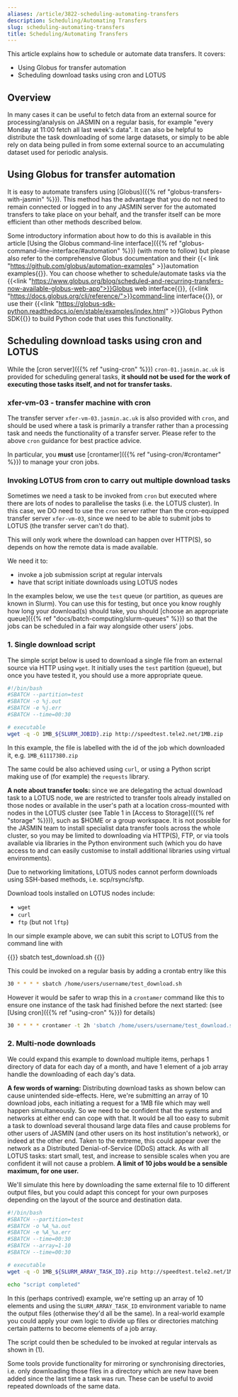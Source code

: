 ```yaml
---
aliases: /article/3822-scheduling-automating-transfers
description: Scheduling/Automating Transfers
slug: scheduling-automating-transfers
title: Scheduling/Automating Transfers
---
```


This article explains how to schedule or automate data transfers. It covers:

- Using Globus for transfer automation
- Scheduling download tasks using cron and LOTUS

## Overview

In many cases it can be useful to fetch data from an external source for
processing/analysis on JASMIN on a regular basis, for example "every Monday at
11:00 fetch all last week's data". It can also be helpful to distribute the
task downloading of some large datasets, or simply to be able rely on data
being pulled in from some external source to an accumulating dataset used for
periodic analysis.

## Using Globus for transfer automation

It is easy to automate transfers using [Globus]({{% ref "globus-transfers-with-jasmin" %}}). This method has the advantage that you
do not need to remain connected or logged in to any JASMIN server for the automated transfers
to take place on your behalf, and the transfer itself can be more efficient than other methods described below.

Some introductory information about how to do this is available in this article
[Using the Globus command-line interface]({{% ref "globus-command-line-interface/#automation" %}})
(with more to follow)
but please also refer to the comprehensive Globus documentation and their
{{< link "https://github.com/globus/automation-examples" >}}automation examples{{</link>}}. You can choose whether
to schedule/automate tasks via the {{<link "https://www.globus.org/blog/scheduled-and-recurring-transfers-now-available-globus-web-app">}}Globus web interface{{</link>}}, {{<link "https://docs.globus.org/cli/reference/">}}command-line interface{{</link>}}, or use their {{<link "https://globus-sdk-python.readthedocs.io/en/stable/examples/index.html" >}}Globus Python SDK{{</link>}} to build Python code that uses this functionality.

## Scheduling download tasks using cron and LOTUS

While the [cron server]({{% ref "using-cron" %}}) `cron-01.jasmin.ac.uk` is provided for scheduling
general tasks, **it should not be used for the work of executing those tasks itself, and not for transfer tasks.**

### xfer-vm-03 - transfer machine with cron

The transfer server `xfer-vm-03.jasmin.ac.uk` is also provided with `cron`, and should be used where
a task is primarily a transfer rather than a processing task and needs the functionality
of a transfer server.
Please refer to the above `cron` guidance for best practice advice.

In particular, you **must** use [crontamer]({{% ref "using-cron/#crontamer" %}}) to manage your cron jobs.

### Invoking LOTUS from cron to carry out multiple download tasks

Sometimes we need a task to be invoked from `cron` but executed where there
are lots of nodes to parallelise the tasks (i.e. the LOTUS cluster). In this case, we DO need to use the `cron`
server rather than the cron-equipped transfer server `xfer-vm-03`, since we need to be able to submit jobs to LOTUS 
(the transfer server can't do that).

This will only work where the download can happen over HTTP(S), so depends on how the remote data is made available.

We need it to:

- invoke a job submission script at regular intervals
- have that script initiate downloads using LOTUS nodes

In the examples below, we use the `test` queue (or partition, as queues are
known in Slurm). You can use this for testing, but once you know roughly how
long your download(s) should take, you should
[choose an appropriate queue]({{% ref "docs/batch-computing/slurm-queues" %}}) so that the jobs can be scheduled in a fair
way alongside other users' jobs.

### 1\. Single download script

The simple script below is used to download a single file from an external
source via HTTP using `wget`. It initially uses the `test` partition (queue), but
once you have tested it, you should use a more appropriate queue.

```bash
#!/bin/bash 
#SBATCH --partition=test
#SBATCH -o %j.out 
#SBATCH -e %j.err
#SBATCH --time=00:30

# executable 
wget -q -O 1MB_${SLURM_JOBID}.zip http://speedtest.tele2.net/1MB.zip
```  

In this example, the file is labelled with the id of the job which downloaded
it, e.g. `1MB_61117380.zip`

The same could be also achieved using `curl`, or using a Python script making
use of (for example) the `requests` library.

**A note about transfer tools:** since we are delegating the actual download
task to a LOTUS node, we are restricted to transfer tools already installed on
those nodes or available in the user's path at a location cross-mounted with
nodes in the LOTUS cluster (see Table 1 in [Access to Storage]({{% ref "storage" %}})), such as $HOME or a group workspace. It is not possible for
the JASMIN team to install specialist data transfer tools across the whole
cluster, so you may be limited to downloading via HTTP(S), FTP, or via tools
available via libraries in the Python environment such (which you do have
access to and can easily customise to install additional libraries using
virtual environments).

Due to networking limitations, LOTUS nodes cannot perform downloads using SSH-based methods, i.e. scp/rsync/sftp.

Download tools installed on LOTUS nodes include:

- `wget`
- `curl`
- `ftp` (but not `lftp`)

In our simple example above, we can subit this script to LOTUS from the
command line with

{{<command>}}
sbatch test_download.sh
{{</command>}}

This could be invoked on a regular basis by adding a crontab entry like this

```bash
30 * * * * sbatch /home/users/username/test_download.sh
```

However it would be safer to wrap this in a `crontamer` command like this to
ensure one instance of the task had finished before the next started: (see
[Using cron]({{% ref "using-cron" %}}) for details)

```bash
30 * * * * crontamer -t 2h 'sbatch /home/users/username/test_download.sh'
```

### 2\. Multi-node downloads

We could expand this example to download multiple items, perhaps 1 directory
of data for each day of a month, and have 1 element of a job array handle the
downloading of each day's data.

**A few words of warning:** Distributing download tasks as shown below can
cause unintended side-effects. Here, we're submitting an array of 10 download
jobs, each initiating a request for a 1MB file which may well happen
simultaneously. So we need to be confident that the systems and networks at
either end can cope with that. It would be all too easy to submit a task to
download several thousand large data files and cause problems for other users
of JASMIN (and other users on its host institution's network), or indeed at
the other end. Taken to the extreme, this could appear over the network as a
Distributed Denial-of-Service (DDoS) attack. As with all LOTUS tasks: start
small, test, and increase to sensible scales when you are confident it will
not cause a problem. **A limit of 10 jobs would be a sensible maximum, for one
user.**

We'll simulate this here by downloading the same external file to 10 different
output files, but you could adapt this concept for your own purposes depending
on the layout of the source and destination data.

```bash
#!/bin/bash 
#SBATCH --partition=test
#SBATCH -o %A_%a.out
#SBATCH -e %A_%a.err
#SBATCH --time=00:30
#SBATCH --array=1-10
#SBATCH --time=00:30

# executable 
wget -q -O 1MB_${SLURM_ARRAY_TASK_ID}.zip http://speedtest.tele2.net/1MB.zip

echo "script completed"
```

In this (perhaps contrived) example, we're setting up an array of 10 elements
and using the `SLURM_ARRAY_TASK_ID` environment variable to name the output
files (otherwise they'd all be the same). In a real-world example you could
apply your own logic to divide up files or directories matching certain
patterns to become elements of a job array.

The script could then be scheduled to be invoked at regular intervals as shown
in (1).

Some tools provide functionality for mirroring or synchronising directories,
i.e. only downloading those files in a directory which are new have been added
since the last time a task was run. These can be useful to avoid repeated
downloads of the same data.
